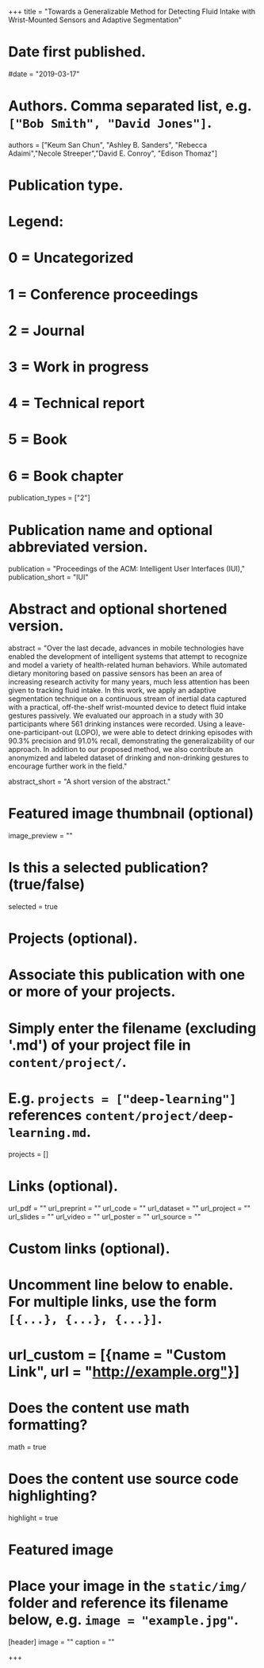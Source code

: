 +++
title = "Towards a Generalizable Method for Detecting Fluid Intake with Wrist-Mounted Sensors and Adaptive Segmentation"

# Date first published.
#date = "2019-03-17"

# Authors. Comma separated list, e.g. `["Bob Smith", "David Jones"]`.
authors = ["Keum San Chun", "Ashley B. Sanders", "Rebecca Adaimi","Necole Streeper","David E. Conroy", "Edison Thomaz"]

# Publication type.
# Legend:
# 0 = Uncategorized
# 1 = Conference proceedings
# 2 = Journal
# 3 = Work in progress
# 4 = Technical report
# 5 = Book
# 6 = Book chapter
publication_types = ["2"]

# Publication name and optional abbreviated version.
publication = "Proceedings of the ACM: Intelligent User Interfaces (IUI),"
publication_short = "IUI"

# Abstract and optional shortened version.
abstract = "Over the last decade, advances in mobile technologies have enabled the development of intelligent systems that attempt to recognize and model a variety of health-related human behaviors. While automated dietary monitoring based on passive sensors has been an area of increasing research activity for many years, much less attention has been given to tracking fluid intake. In this work, we apply an adaptive segmentation technique on a continuous stream of inertial data captured with a practical, off-the-shelf wrist-mounted device to detect fluid intake gestures passively. We evaluated our approach in a study with 30 participants where 561 drinking instances were recorded. Using a leave-one-participant-out (LOPO), we were able to detect drinking episodes with 90.3\% precision and 91.0\% recall, demonstrating the generalizability of our approach. In addition to our proposed method, we also contribute an anonymized and labeled dataset of drinking and non-drinking gestures to encourage further work in the field."

abstract_short = "A short version of the abstract."

# Featured image thumbnail (optional)
image_preview = ""

# Is this a selected publication? (true/false)
selected = true

# Projects (optional).
#   Associate this publication with one or more of your projects.
#   Simply enter the filename (excluding '.md') of your project file in `content/project/`.
#   E.g. `projects = ["deep-learning"]` references `content/project/deep-learning.md`.
projects = [] 

# Links (optional).
url_pdf = ""
url_preprint = ""
url_code = ""
url_dataset = ""
url_project = ""
url_slides = ""
url_video = ""
url_poster = ""
url_source = ""

# Custom links (optional).
#   Uncomment line below to enable. For multiple links, use the form `[{...}, {...}, {...}]`.
# url_custom = [{name = "Custom Link", url = "http://example.org"}]

# Does the content use math formatting?
math = true

# Does the content use source code highlighting?
highlight = true

# Featured image
# Place your image in the `static/img/` folder and reference its filename below, e.g. `image = "example.jpg"`.
[header]
image = ""
caption = ""

+++
